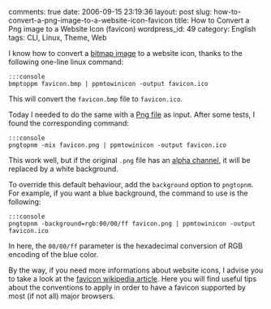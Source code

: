 comments: true
date: 2006-09-15 23:19:36
layout: post
slug: how-to-convert-a-png-image-to-a-website-icon-favicon
title: How to Convert a Png image to a Website Icon (favicon)
wordpress_id: 49
category: English
tags: CLI, Linux, Theme, Web

I know how to convert a [bitmap image](http://en.wikipedia.org/wiki/Windows_bitmap) to a website icon, thanks to the following one-line linux command:

    :::console
    bmptoppm favicon.bmp | ppmtowinicon -output favicon.ico

This will convert the `favicon.bmp` file to `favicon.ico`.

Today I needed to do the same with a [Png file](http://en.wikipedia.org/wiki/Png) as input. After some tests, I found the corresponding command:

    :::console
    pngtopnm -mix favicon.png | ppmtowinicon -output favicon.ico

This work well, but if the original `.png` file has an [alpha channel](http://en.wikipedia.org/wiki/Alpha_channel), it will be replaced by a white background.

To override this default behaviour, add the `background` option to `pngtopnm`. For example, if you want a blue background, the command to use is the following:

    :::console
    pngtopnm -background=rgb:00/00/ff favicon.png | ppmtowinicon -output favicon.ico

In here, the `00/00/ff` parameter is the hexadecimal conversion of RGB encoding of the blue color.

By the way, if you need more informations about website icons, I advise you to take a look at the [favicon wikipedia article](http://en.wikipedia.org/wiki/Favicon). Here you will find useful tips about the conventions to apply in order to have a favicon supported by most (if not all) major browsers.
